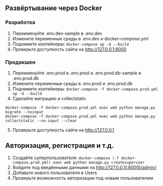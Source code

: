 ## Развёртывание через Docker
### Разработка
1. Переименуйте .env.dev-sample в .env.dev
2. Измените переменные среды в .env.dev и docker-compose.yml
3. Поднимите контейнеры:
`docker-compose up -d --build`
4. Проверьте доступность сайта на http://127.0.0.1:8000
### Продакшен
1. Переименуйте .env.prod в .env.prod и .env.prod.db-sample в .env.prod.db
2. Измените переменные среды в .env.prod и .env.prod.db
3. Поднимите контейнеры:
`docker-compose -f docker-compose.prod.yml up -d --build`
4. Сделайте миграцию и collectstatic
```
docker-compose -f docker-compose.prod.yml exec web python manage.py migrate --noinput
docker-compose -f docker-compose.prod.yml exec web python manage.py collectstatic --no-input --clear
```
5. Проверьте доступность сайта на http://127.0.0.1
## Авторизация, регистрация и т.д.
1. Создайте суперпользователя: `docker-compose (-f docker-compose.prod.yml) exec web python manage.py createsuperuser`
2. Войдите под введёнными данными на http://127.0.0.1(:8000)/admin/
3. Добавьте нового пользователя в Users
4. Проверьте возможность авторизации под новым пользователем